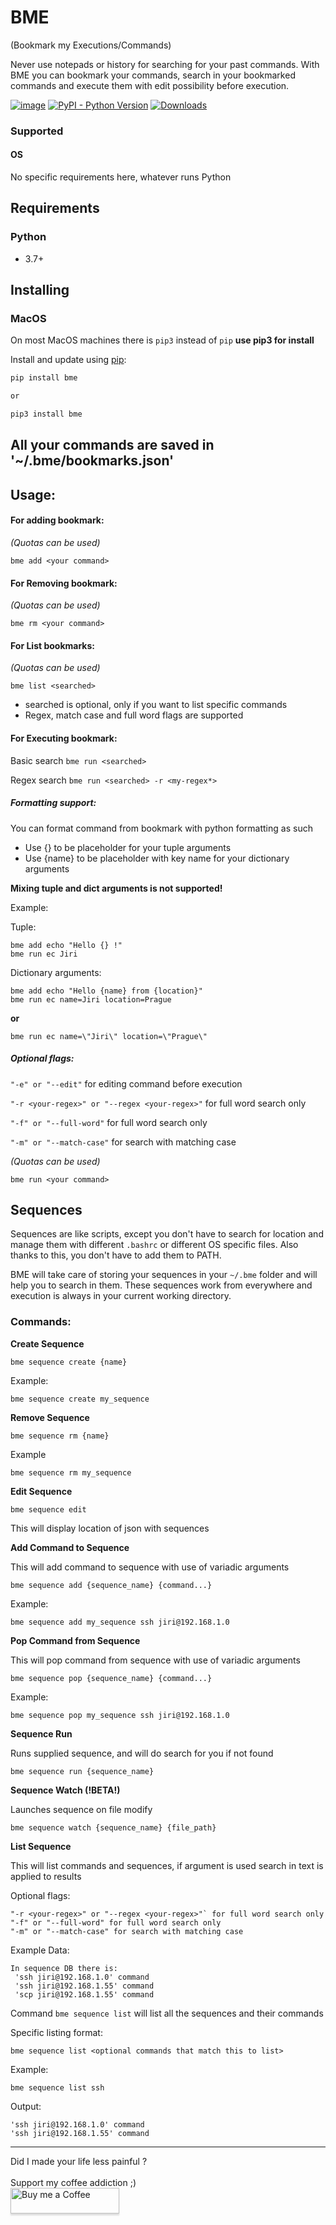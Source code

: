 # BME

(Bookmark my Executions/Commands)

Never use notepads or history for searching for your past commands. With BME you can bookmark your commands, search in your bookmarked commands and
execute them with edit possibility before execution.

[![image](https://img.shields.io/pypi/v/bme.svg)](https://pypi.org/project/bme/)
[![PyPI - Python Version](https://img.shields.io/pypi/pyversions/bme)](https://pypi.org/project/bme/)
[![Downloads](https://pepy.tech/badge/bme)](https://pepy.tech/project/bme)

### Supported

#### OS

No specific requirements here, whatever runs Python

## Requirements

### Python

* 3.7+

## Installing

### MacOS

On most MacOS machines there is `pip3` instead of `pip` **use pip3 for install**

Install and update using [pip](https://pip.pypa.io/en/stable/quickstart/):

```bash
pip install bme

or

pip3 install bme
```

## All your commands are saved in '~/.bme/bookmarks.json'

## Usage:

#### For adding bookmark:

_(Quotas can be used)_

```
bme add <your command>
```

#### For Removing bookmark:

_(Quotas can be used)_

```
bme rm <your command>
```

#### For List bookmarks:

_(Quotas can be used)_

```
bme list <searched>
```

* searched is optional, only if you want to list specific commands
* Regex, match case and full word flags are supported

#### For Executing bookmark:

Basic search `bme run <searched>`

Regex search `bme run <searched> -r <my-regex*>`

##### Formatting support:

You can format command from bookmark with python formatting as such

* Use {} to be placeholder for your tuple arguments
* Use {name} to be placeholder with key name for your dictionary arguments

**Mixing tuple and dict arguments is not supported!**

Example:

Tuple:

```
bme add echo "Hello {} !"
bme run ec Jiri
```

Dictionary arguments:

```
bme add echo "Hello {name} from {location}"
bme run ec name=Jiri location=Prague
```

**or**

```
bme run ec name=\"Jiri\" location=\"Prague\"
```

##### Optional flags:

`"-e" or "--edit"` for editing command before execution

`"-r <your-regex>" or "--regex <your-regex>"` for full word search only

`"-f" or "--full-word"` for full word search only

`"-m" or "--match-case"` for search with matching case

_(Quotas can be used)_

```
bme run <your command>
```

## Sequences

Sequences are like scripts, except you don't have to search for location and manage them with different `.bashrc` or different OS specific files.
Also thanks to this, you don't have to add them to PATH.

BME will take care of storing your sequences in your `~/.bme` folder and will help you to search in them.
These sequences work from everywhere and execution is always in your current working directory.

### Commands:

**Create Sequence**

`bme sequence create {name}`

Example:

`bme sequence create my_sequence`

**Remove Sequence**

`bme sequence rm {name}`

Example

`bme sequence rm my_sequence`

**Edit Sequence**

`bme sequence edit`

This will display location of json with sequences

**Add Command to Sequence**

This will add command to sequence with use of variadic arguments

    bme sequence add {sequence_name} {command...}

Example:

    bme sequence add my_sequence ssh jiri@192.168.1.0

**Pop Command from Sequence**

This will pop command from sequence with use of variadic arguments

    bme sequence pop {sequence_name} {command...}

Example:

    bme sequence pop my_sequence ssh jiri@192.168.1.0

**Sequence Run**

Runs supplied sequence, and will do search for you if not found

    bme sequence run {sequence_name}

**Sequence Watch (!BETA!)**

Launches sequence on file modify

    bme sequence watch {sequence_name} {file_path}

**List Sequence**

This will list commands and sequences, if argument is used search in text is applied to results

Optional flags:

    "-r <your-regex>" or "--regex <your-regex>"` for full word search only
    "-f" or "--full-word" for full word search only
    "-m" or "--match-case" for search with matching case

Example Data:

    In sequence DB there is:
     'ssh jiri@192.168.1.0' command
     'ssh jiri@192.168.1.55' command
     'scp jiri@192.168.1.55' command

Command `bme sequence list` will list all the sequences and their commands

Specific listing format:

    bme sequence list <optional commands that match this to list>

Example:

    bme sequence list ssh

Output:

```        
'ssh jiri@192.168.1.0' command
'ssh jiri@192.168.1.55' command
```

<hr>
Did I made your life less painful ? 
<br>
<br>
Support my coffee addiction ;)
<br>
<a href="https://www.buymeacoffee.com/jiriotoupal" target="_blank"><img src="https://www.buymeacoffee.com/assets/img/custom_images/orange_img.png" alt="Buy me a Coffee" style="height: 41px !important;width: 174px !important;box-shadow: 0px 3px 2px 0px rgba(190, 190, 190, 0.5) !important;-webkit-box-shadow: 0px 3px 2px 0px rgba(190, 190, 190, 0.5) !important;" ></a>

